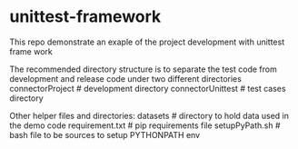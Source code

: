 # unittest-framework

This repo demonstrate an exaple of the project development with unittest frame work

The recommended directory structure is to separate the test code from development and release code under two different directories
    connectorProject                # development directory
    connectorUnittest               # test cases directory

Other helper files and directories:
    datasets                        # directory to hold data used in the demo code
    requirement.txt                 # pip requirements file
    setupPyPath.sh                  # bash file to be sources to setup PYTHONPATH env


